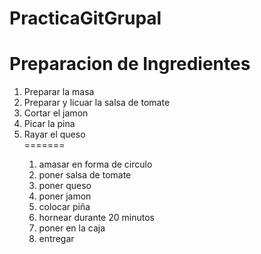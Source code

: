 # PracticaGitGrupal

<h1>Preparacion de Ingredientes</h1>
<ol>
  <li>Preparar la masa</li>
  <li>Preparar y licuar la salsa de tomate</li>
  <li>Cortar el jamon</li>
  <li>Picar la pina</li>
  <li>Rayar el queso</li>
=======
<ol>
  <li>amasar en forma de circulo</li>
  <li>poner salsa de tomate</li>
  <li>poner queso</li>
  <li>poner jamon</li>
  <li>colocar piña</li>
  <li>hornear durante 20 minutos</li>
  <li>poner en la caja</li>
  <li>entregar</li>
</ol>